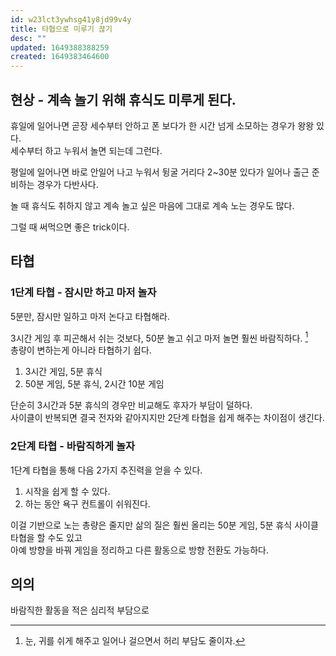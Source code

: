 ```yaml
---
id: w23lct3ywhsg41y8jd99v4y
title: 타협으로 미루기 끊기
desc: ""
updated: 1649388388259
created: 1649383464600
---
```


## 현상 - 계속 놀기 위해 휴식도 미루게 된다.

휴일에 일어나면 곧장 세수부터 안하고 폰 보다가 한 시간 넘게 소모하는 경우가 왕왕 있다.  
세수부터 하고 누워서 놀면 되는데 그런다.

평일에 일어나면 바로 안일어 나고 누워서 뒹굴 거리다 2~30분 있다가 일어나 출근 준비하는 경우가 다반사다.

놀 때 휴식도 취하지 않고 계속 놀고 싶은 마음에 그대로 계속 노는 경우도 많다.

그럴 때 써먹으면 좋은 trick이다.

## 타협

### 1단계 타협 - 잠시만 하고 마저 놀자

5분만, 잠시만 일하고 마저 논다고 타협해라.

3시간 게임 후 피곤해서 쉬는 것보다, 50분 놀고 쉬고 마저 놀면 훨씬 바람직하다. [^1]  
총량이 변하는게 아니라 타협하기 쉽다.

1. 3시간 게임, 5분 휴식
2. 50분 게임, 5분 휴식, 2시간 10분 게임

단순히 3시간과 5분 휴식의 경우만 비교해도 후자가 부담이 덜하다.  
사이클이 반복되면 결국 전자와 같아지지만 2단계 타협을 쉽게 해주는 차이점이 생긴다.

### 2단계 타협 - 바람직하게 놀자

1단계 타협을 통해 다음 2가지 추진력을 얻을 수 있다.

1. 시작을 쉽게 할 수 있다.
2. 하는 동안 욕구 컨트롤이 쉬워진다.

이걸 기반으로 노는 총량은 줄지만 삶의 질은 훨씬 올리는 50분 게임, 5분 휴식 사이클 타협을 할 수도 있고  
아예 방향을 바꿔 게임을 정리하고 다른 활동으로 방향 전환도 가능하다.

## 의의

바람직한 활동을 적은 심리적 부담으로

[^1]: 눈, 귀를 쉬게 해주고 일어나 걸으면서 허리 부담도 줄이자.
